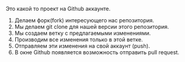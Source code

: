 Это какой то проект на Github аккаунте.

1. Делаем форк(fork) интересующего нас репозитория.
2. Мы делаем git clone для нашей версии этого репозитория.
3. Мы создаем ветку с предлагаемыми изменениями.
4. Производим все изменения только в этой ветке. 
5. Отправляем эти изменения на свой аккаунт (push).
6. В окне Github появляется возможность отправить pull request.
